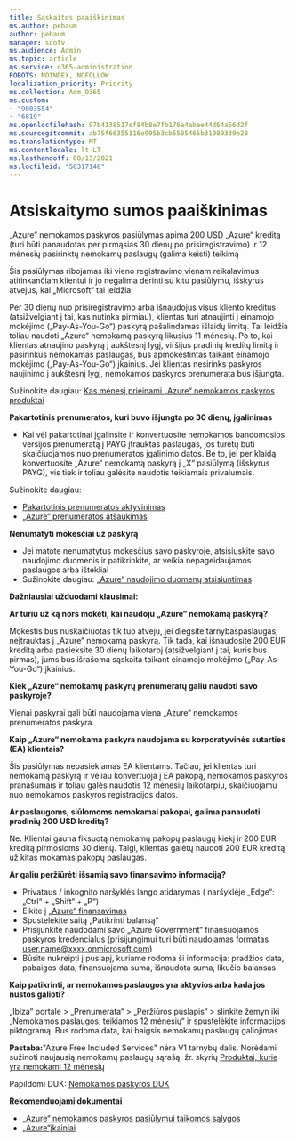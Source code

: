 ```yaml
---
title: Sąskaitos paaiškinimas
ms.author: pebaum
author: pebaum
manager: scotv
ms.audience: Admin
ms.topic: article
ms.service: o365-administration
ROBOTS: NOINDEX, NOFOLLOW
localization_priority: Priority
ms.collection: Adm_O365
ms.custom:
- "9003554"
- "6819"
ms.openlocfilehash: 97b4138517ef84b8e7fb176a4abee44d64a56d2f
ms.sourcegitcommit: ab75f66355116e995b3cb5505465b31989339e28
ms.translationtype: MT
ms.contentlocale: lt-LT
ms.lasthandoff: 08/13/2021
ms.locfileid: "58317148"
---
```

# <a name="understand-billing-amount"></a>Atsiskaitymo sumos paaiškinimas

„Azure“ nemokamos paskyros pasiūlymas apima 200 USD „Azure“ kreditą (turi būti panaudotas per pirmąsias 30 dienų po prisiregistravimo) ir 12 mėnesių pasirinktų nemokamų paslaugų (galima keisti) teikimą

Šis pasiūlymas ribojamas iki vieno registravimo vienam reikalavimus atitinkančiam klientui ir jo negalima derinti su kitu pasiūlymu, išskyrus atvejus, kai „Microsoft“ tai leidžia

Per 30 dienų nuo prisiregistravimo arba išnaudojus visus kliento kreditus (atsižvelgiant į tai, kas nutinka pirmiau), klientas turi atnaujinti į einamojo mokėjimo („Pay-As-You-Go“) paskyrą pašalindamas išlaidų limitą. Tai leidžia toliau naudoti „Azure“ nemokamą paskyrą likusius 11 mėnesių. Po to, kai klientas atnaujino paskyrą į aukštesnį lygį, viršijus pradinių kreditų limitą ir pasirinkus nemokamas paslaugas, bus apmokestintas taikant einamojo mokėjimo („Pay-As-You-Go“) įkainius. Jei klientas nesirinks paskyros naujinimo į aukštesnį lygį, nemokamos paskyros prenumerata bus išjungta.

Sužinokite daugiau: [Kas mėnesį prieinami „Azure“ nemokamos paskyros produktai](https://azure.microsoft.com/free/free-account-faq/)

**Pakartotinis prenumeratos, kuri buvo išjungta po 30 dienų, įgalinimas**

- Kai vėl pakartotinai įgalinsite ir konvertuosite nemokamos bandomosios versijos prenumeratą į PAYG įtrauktas paslaugas, jos turėtų būti skaičiuojamos nuo prenumeratos įgalinimo datos. Be to, jei per klaidą konvertuosite „Azure“ nemokamą paskyrą į „X“ pasiūlymą (išskyrus PAYG), vis tiek ir toliau galėsite naudotis teikiamais privalumais.

Sužinokite daugiau: 
- [Pakartotinis prenumeratos aktyvinimas](https://docs.microsoft.com/azure/billing/billing-subscription-become-disable?WT.mc_id=Portal-Microsoft_Azure_Support)
- [„Azure“ prenumeratos atšaukimas](https://docs.microsoft.com/azure/billing/billing-how-to-cancel-azure-subscription?WT.mc_id=Portal-Microsoft_Azure_Support)

**Nenumatyti mokesčiai už paskyrą**

- Jei matote nenumatytus mokesčius savo paskyroje, atsisiųskite savo naudojimo duomenis ir patikrinkite, ar veikia nepageidaujamos paslaugos arba ištekliai
- Sužinokite daugiau: [„Azure“ naudojimo duomenų atsisiuntimas](https://docs.microsoft.com/azure/billing/billing-download-azure-invoice-daily-usage-date?WT.mc_id=Portal-Microsoft_Azure_Support#download-usage)

**Dažniausiai užduodami klausimai:**

**Ar turiu už ką nors mokėti, kai naudoju „Azure“ nemokamą paskyrą?**

Mokestis bus nuskaičiuotas tik tuo atveju, jei diegsite tarnybaspaslaugas, neįtrauktas į „Azure“ nemokamą paskyrą. Tik tada, kai išnaudosite 200 EUR kreditą arba pasieksite 30 dienų laikotarpį (atsižvelgiant į tai, kuris bus pirmas), jums bus išrašoma sąskaita taikant einamojo mokėjimo („Pay-As-You-Go“) įkainius.

**Kiek „Azure“ nemokamų paskyrų prenumeratų galiu naudoti savo paskyroje?**  

Vienai paskyrai gali būti naudojama viena „Azure“ nemokamos prenumeratos paskyra.

**Kaip „Azure“ nemokama paskyra naudojama su korporatyvinės sutarties (EA) klientais?**  

Šis pasiūlymas nepasiekiamas EA klientams. Tačiau, jei klientas turi nemokamą paskyrą ir vėliau konvertuoja į EA pakopą, nemokamos paskyros pranašumais ir toliau galės naudotis 12 mėnesių laikotarpiu, skaičiuojamu nuo nemokamos paskyros registracijos datos.

**Ar paslaugoms, siūlomoms nemokamai pakopai, galima panaudoti pradinių 200 USD kreditą?**  

Ne. Klientai gauna fiksuotą nemokamų pakopų paslaugų kiekį ir 200 EUR kreditą pirmosioms 30 dienų. Taigi, klientas galėtų naudoti 200 EUR kreditą už kitas mokamas pakopų paslaugas.

**Ar galiu peržiūrėti išsamią savo finansavimo informaciją?**

- Privataus / inkognito naršyklės lango atidarymas ( naršyklėje „Edge“: „Ctrl“ + „Shift“ + „P“)
- Eikite į [„Azure“ finansavimas](http://www.microsoftazuresponsorships.com/)
- Spustelėkite saitą „Patikrinti balansą“
- Prisijunkite naudodami savo „Azure Government“ finansuojamos paskyros kredencialus (prisijungimui turi būti naudojamas formatas user.name@xxxx.onmicrosoft.com)
- Būsite nukreipti į puslapį, kuriame rodoma ši informacija: pradžios data, pabaigos data, finansuojama suma, išnaudota suma, likučio balansas

**Kaip patikrinti, ar nemokamos paslaugos yra aktyvios arba kada jos nustos galioti?**

„Ibiza“ portale > „Prenumerata“ > „Peržiūros puslapis“ > slinkite žemyn iki „Nemokamos paslaugos, teikiamos 12 mėnesių“ ir spustelėkite informacijos piktogramą. Bus rodoma data, kai baigsis nemokamų paslaugų galiojimas

**Pastaba:**"Azure Free Included Services" nėra V1 tarnybų dalis. Norėdami sužinoti naujausią nemokamų paslaugų sąrašą, žr. skyrių [Produktai, kurie yra nemokami 12 mėnesių](http://www.microsoftazuresponsorships.com/)

Papildomi DUK: [Nemokamos paskyros DUK](https://azure.microsoft.com/free/free-account-faq/)

**Rekomenduojami dokumentai**

- [„Azure“ nemokamos paskyros pasiūlymui taikomos sąlygos](https://azure.microsoft.com/offers/ms-azr-0044p/)
- [„Azure“įkainiai](https://azure.microsoft.com/pricing/)